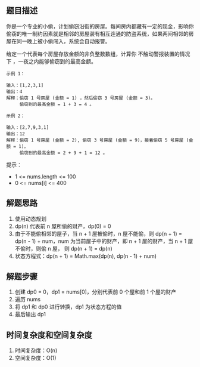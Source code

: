 ## 题目描述

你是一个专业的小偷，计划偷窃沿街的房屋。每间房内都藏有一定的现金，影响你偷窃的唯一制约因素就是相邻的房屋装有相互连通的防盗系统，如果两间相邻的房屋在同一晚上被小偷闯入，系统会自动报警。

给定一个代表每个房屋存放金额的非负整数数组，计算你 不触动警报装置的情况下 ，一夜之内能够偷窃到的最高金额。

```
示例 1：

输入：[1,2,3,1]
输出：4
解释：偷窃 1 号房屋 (金额 = 1) ，然后偷窃 3 号房屋 (金额 = 3)。
     偷窃到的最高金额 = 1 + 3 = 4 。
```
```
示例 2：

输入：[2,7,9,3,1]
输出：12
解释：偷窃 1 号房屋 (金额 = 2), 偷窃 3 号房屋 (金额 = 9)，接着偷窃 5 号房屋 (金额 = 1)。
     偷窃到的最高金额 = 2 + 9 + 1 = 12 。
```

提示：

+ 1 <= nums.length <= 100
+ 0 <= nums[i] <= 400

## 解题思路

1. 使用动态规划
2. dp(n) 代表前 n 屋所偷的财产，dp(0) = 0
3. 由于不能偷相邻的屋子，当 n + 1 屋被偷时，n 屋不能偷，则 dp(n + 1) = dp(n - 1) + num，num 为当前屋子中的财产，即 n + 1 屋的财产，当 n + 1 屋不偷时，则偷 n 屋， 则 dp(n + 1) = dp(n)
4. 状态方程式：dp(n + 1) = Math.max(dp(n), dp(n - 1) + num)

## 解题步骤

1. 创建 dp0 = 0，dp1 = nums[0]，分别代表前 0 个屋和前 1 个屋的财产
2. 遍历 nums
3. 将 dp1 和 dp0 进行转换，dp1 为状态方程的值
4. 最后输出 dp1

## 时间复杂度和空间复杂度

1. 时间复杂度：O(n)
2. 空间复杂度：O(1)
